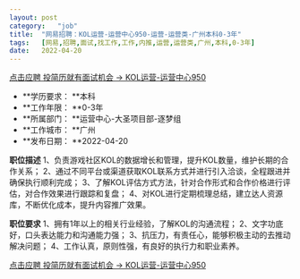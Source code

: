 ```yaml
---
layout:	post
category:	"job"
title:	"网易招聘：KOL运营-运营中心950-运营-运营类-广州本科0-3年"
tags:	[网易,招聘,面试,找工作,工作,内推,运营,运营类,广州,本科,0-3年]
date:	2022-04-20
---
```


[点击应聘 投简历就有面试机会 -> KOL运营-运营中心950](http://mobile.bole.netease.com/bole/boleDetail?id=35644&employeeId=346f03c3cda5f04c&key=all)



- **学历要求： **本科
- **工作年限： **0-3年
- **所属部门： **运营中心-大圣项目部-逐梦组
- **工作城市： **广州
- **发布日期： **2022-04-20



**职位描述**
1、负责游戏社区KOL的数据增长和管理，提升KOL数量，维护长期的合作关系；
2、通过不同平台或渠道获取KOL联系方式并进行引入洽谈，全程跟进并确保执行顺利完成；
3、了解KOL评估方式方法，针对合作形式和合作价格进行评估，对合作效果进行跟踪和复盘；
4、对KOL进行定期梳理总结，建立达人资源库，不断优化成本，提升内容推广效果。



**职位要求**
1、拥有1年以上的相关行业经验，了解KOL的沟通流程；
2、文字功底好，口头表达能力和沟通能力强；
3、抗压力，有责任心，能够积极主动的去推动解决问题；
4、工作认真，原则性强，有良好的执行力和职业素养。



[点击应聘 投简历就有面试机会 -> KOL运营-运营中心950](http://mobile.bole.netease.com/bole/boleDetail?id=35644&employeeId=346f03c3cda5f04c&key=all)